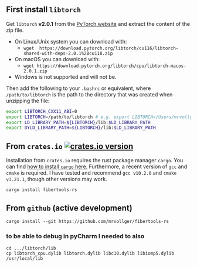 ## First install `libtorch`
Get `libtorch` **v2.0.1** from the [PyTorch website](https://pytorch.org/get-started/) and extract the content of the zip file.
- On Linux/Unix system you can download with:
    * ```wget  https://download.pytorch.org/libtorch/cu116/libtorch-shared-with-deps-2.0.1%2Bcu118.zip```
- On macOS you can download with:
    * ```wget https://download.pytorch.org/libtorch/cpu/libtorch-macos-2.0.1.zip```
- Windows is not supported and will not be.

Then add the following to your `.bashrc` or equivalent, where `/path/to/libtorch` is the path to the directory that was created when unzipping the file:
```bash
export LIBTORCH_CXX11_ABI=0
export LIBTORCH=/path/to/libtorch # e.g. export LIBTORCH=/Users/mrvollger/lib/libtorch
export LD_LIBRARY_PATH=${LIBTORCH}/lib:$LD_LIBRARY_PATH
export DYLD_LIBRARY_PATH=${LIBTORCH}/lib:$LD_LIBRARY_PATH
```

## From `crates.io` [![crates.io version](https://img.shields.io/crates/v/fibertools-rs)](https://crates.io/crates/fibertools-rs)
Installation from `crates.io` requires the rust package manager `cargo`. You can find [how to install `cargo` here.](https://doc.rust-lang.org/cargo/getting-started/installation.html)
Furthermore, a recent version of `gcc` and `cmake` is required. I have tested and recommend `gcc v10.2.0` and `cmake v3.21.1`, though other versions may work.
```
cargo install fibertools-rs
```

## From `github` (active development)
```
cargo install --git https://github.com/mrvollger/fibertools-rs
```

### to be able to debug in pyCharm I needed to also
```
cd .../libtorch/lib
cp libtorch_cpu.dylib libtorch.dylib libc10.dylib libiomp5.dylib /usr/local/lib
```
